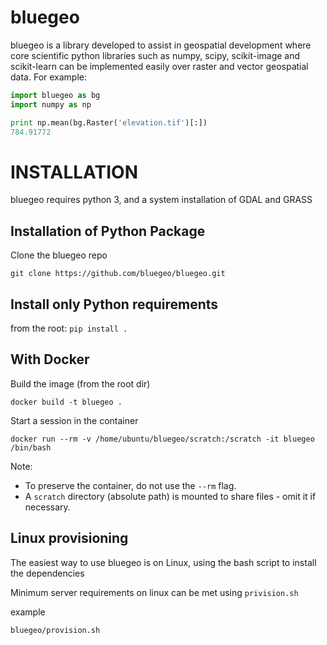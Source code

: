 # bluegeo

bluegeo is a library developed to assist in geospatial development where core scientific python libraries
such as numpy, scipy, scikit-image and scikit-learn can be implemented easily over raster and vector geospatial
data. For example:

```python
import bluegeo as bg
import numpy as np

print np.mean(bg.Raster('elevation.tif')[:])
784.91772
```

# INSTALLATION

bluegeo requires python 3, and a system installation of GDAL and GRASS

## Installation of Python Package

Clone the bluegeo repo

`git clone https://github.com/bluegeo/bluegeo.git`

## Install only Python requirements

from the root:
`pip install .`

## With Docker

Build the image (from the root dir)

`docker build -t bluegeo .`

Start a session in the container

```
docker run --rm -v /home/ubuntu/bluegeo/scratch:/scratch -it bluegeo /bin/bash
```

Note:

- To preserve the container, do not use the `--rm` flag.
- A `scratch` directory (absolute path) is mounted to share files - omit it if necessary.

## Linux provisioning

The easiest way to use bluegeo is on Linux, using the bash script to install the dependencies

Minimum server requirements on linux can be met using `privision.sh`

example

```bash
bluegeo/provision.sh
```
